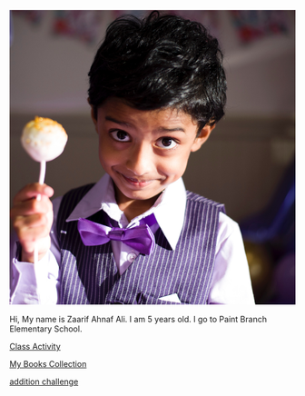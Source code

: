 
![Zaarif](zaarif_profile.png)


Hi, My name is Zaarif Ahnaf Ali. I am 5 years old. I go to Paint Branch Elementary School.  

[Class Activity](class_activity.md)

[My Books Collection](books_collection.md)

[addition challenge](https://yousuf28.github.io/addition_challenge/)

